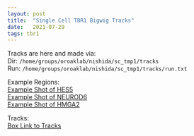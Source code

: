```yaml
---
layout: post
title:  "Single Cell TBR1 Bigwig Tracks"
date:   2021-07-29
tags: tbr1
---
```


Tracks are here and made via:
<br>Dir: `/home/groups/oroaklab/nishida/sc_tmp1/tracks`
<br>Run: `/home/groups/oroaklab/nishida/sc_tmp1/tracks/run.txt`

Example Regions:
<br>[Example Shot of HES5](https://www.dropbox.com/s/dp1qjrenece8rnt/blog_sctmp1_hes5.png?dl=0)
<br>[Example Shot of NEUROD6](https://www.dropbox.com/s/ikzxqr1xjigy2ql/blog_sctmp1_neurod6.png?dl=0)
<br>[Example Shot of HMGA2](https://www.dropbox.com/s/8d4a1jzkve3ud7b/blog_sctmp1_hmga2.png?dl=0)

Tracks:
<br>[Box Link to Tracks](https://ohsu.app.box.com/folder/142243614779)